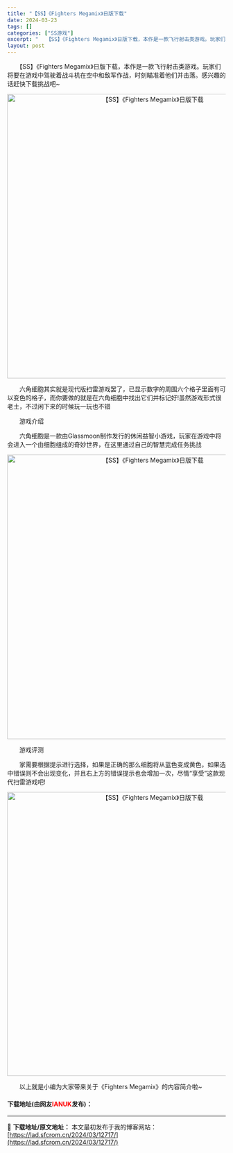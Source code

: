 ```yaml
---
title: "【SS】《Fighters Megamix》日版下载"
date: 2024-03-23
tags: []
categories: ["SS游戏"]
excerpt: "　　【SS】《Fighters Megamix》日版下载，本作是一款飞行射击类游戏。玩家们将要在游戏中驾驶着战斗机在空中和敌军作战，时刻瞄准着他们并击落。感兴趣的话赶快下载挑战吧~ 　　六角细胞其实就是现代版扫雷游戏罢了，已显示数字的周围六个格子里面有可以变色的格子，而你要做的就是在六角细胞中找出它&hellip;"
layout: post
---
```


 <p>　　【SS】《Fighters Megamix》日版下载，本作是一款飞行射击类游戏。玩家们将要在游戏中驾驶着战斗机在空中和敌军作战，时刻瞄准着他们并击落。感兴趣的话赶快下载挑战吧~</p> <p align="center"><img align="" border="0" src="https://lad.sfcrom.cn/wp-content/uploads/2024/03/20240323_65fefe0e0fe56.png" width="656" alt="【SS】《Fighters Megamix》日版下载" /></p> <p>　　六角细胞其实就是现代版扫雷游戏罢了，已显示数字的周围六个格子里面有可以变色的格子，而你要做的就是在六角细胞中找出它们并标记好!虽然游戏形式很老土，不过闲下来的时候玩一玩也不错</p> <p>　　游戏介绍</p> <p>　　六角细胞是一款由Glassmoon制作发行的休闲益智小游戏，玩家在游戏中将会进入一个由细胞组成的奇妙世界，在这里通过自己的智慧完成任务挑战</p> <p align="center"><img align="" border="0" src="https://lad.sfcrom.cn/wp-content/uploads/2024/03/20240323_65fefe0e92e69.png" width="656" alt="【SS】《Fighters Megamix》日版下载" /></p> <p>　　游戏评测</p> <p>　　家需要根据提示进行选择，如果是正确的那么细胞将从蓝色变成黄色，如果选中错误则不会出现变化，并且右上方的错误提示也会增加一次，尽情&ldquo;享受&rdquo;这款现代扫雷游戏吧!</p> <p align="center"><img align="" border="0" src="https://lad.sfcrom.cn/wp-content/uploads/2024/03/20240323_65fefe0f2dff8.png" width="655" alt="【SS】《Fighters Megamix》日版下载" /></p> <p>　　以上就是小编为大家带来关于《Fighters Megamix》的内容简介啦~</p> <p><h4>下载地址(由网友<font color="red">IANUK</font>发布)：</h4></p> 

---
📖 **下载地址/原文地址：** 本文最初发布于我的博客网站：[https://lad.sfcrom.cn/2024/03/12717/](https://lad.sfcrom.cn/2024/03/12717/)
